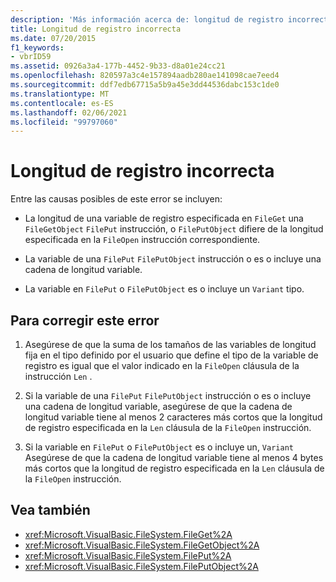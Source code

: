 ```yaml
---
description: 'Más información acerca de: longitud de registro incorrecta'
title: Longitud de registro incorrecta
ms.date: 07/20/2015
f1_keywords:
- vbrID59
ms.assetid: 0926a3a4-177b-4452-9b33-d8a01e24cc21
ms.openlocfilehash: 820597a3c4e157894aadb280ae141098cae7eed4
ms.sourcegitcommit: ddf7edb67715a5b9a45e3dd44536dabc153c1de0
ms.translationtype: MT
ms.contentlocale: es-ES
ms.lasthandoff: 02/06/2021
ms.locfileid: "99797060"
---
```

# <a name="bad-record-length"></a>Longitud de registro incorrecta

Entre las causas posibles de este error se incluyen:  
  
- La longitud de una variable de registro especificada en `FileGet` una `FileGetObject` `FilePut` instrucción, o `FilePutObject` difiere de la longitud especificada en la `FileOpen` instrucción correspondiente.  
  
- La variable de una `FilePut` `FilePutObject` instrucción o es o incluye una cadena de longitud variable.  
  
- La variable en `FilePut` o `FilePutObject` es o incluye un `Variant` tipo.  
  
## <a name="to-correct-this-error"></a>Para corregir este error  
  
1. Asegúrese de que la suma de los tamaños de las variables de longitud fija en el tipo definido por el usuario que define el tipo de la variable de registro es igual que el valor indicado en la `FileOpen` cláusula de la instrucción `Len` .  
  
2. Si la variable de una `FilePut` `FilePutObject` instrucción o es o incluye una cadena de longitud variable, asegúrese de que la cadena de longitud variable tiene al menos 2 caracteres más cortos que la longitud de registro especificada en la `Len` cláusula de la `FileOpen` instrucción.  
  
3. Si la variable en `FilePut` o `FilePutObject` es o incluye un, `Variant` Asegúrese de que la cadena de longitud variable tiene al menos 4 bytes más cortos que la longitud de registro especificada en la `Len` cláusula de la `FileOpen` instrucción.  
  
## <a name="see-also"></a>Vea también

- <xref:Microsoft.VisualBasic.FileSystem.FileGet%2A>
- <xref:Microsoft.VisualBasic.FileSystem.FileGetObject%2A>
- <xref:Microsoft.VisualBasic.FileSystem.FilePut%2A>
- <xref:Microsoft.VisualBasic.FileSystem.FilePutObject%2A>
